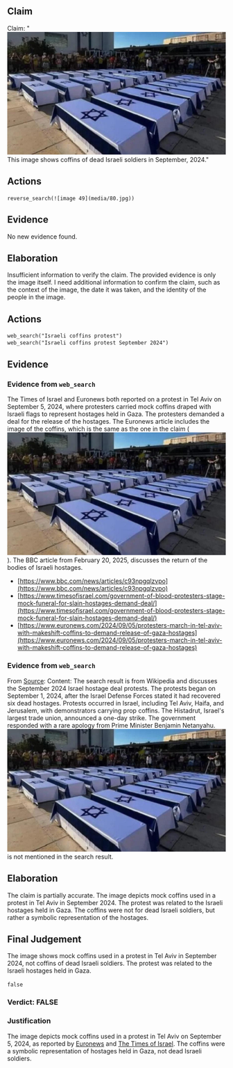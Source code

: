 ## Claim
Claim: "![image 49](media/80.jpg) This image shows coffins of dead Israeli soldiers in September, 2024."

## Actions
```
reverse_search(![image 49](media/80.jpg))
```

## Evidence
No new evidence found.

## Elaboration
Insufficient information to verify the claim. The provided evidence is only the image itself. I need additional information to confirm the claim, such as the context of the image, the date it was taken, and the identity of the people in the image.


## Actions
```
web_search("Israeli coffins protest")
web_search("Israeli coffins protest September 2024")
```

## Evidence
### Evidence from `web_search`
The Times of Israel and Euronews both reported on a protest in Tel Aviv on September 5, 2024, where protesters carried mock coffins draped with Israeli flags to represent hostages held in Gaza. The protesters demanded a deal for the release of the hostages. The Euronews article includes the image of the coffins, which is the same as the one in the claim (![image 49](media/80.jpg)). The BBC article from February 20, 2025, discusses the return of the bodies of Israeli hostages.

*   [https://www.bbc.com/news/articles/c93npgqlzvpo](https://www.bbc.com/news/articles/c93npgqlzvpo)
*   [https://www.timesofisrael.com/government-of-blood-protesters-stage-mock-funeral-for-slain-hostages-demand-deal/](https://www.timesofisrael.com/government-of-blood-protesters-stage-mock-funeral-for-slain-hostages-demand-deal/)
*   [https://www.euronews.com/2024/09/05/protesters-march-in-tel-aviv-with-makeshift-coffins-to-demand-release-of-gaza-hostages](https://www.euronews.com/2024/09/05/protesters-march-in-tel-aviv-with-makeshift-coffins-to-demand-release-of-gaza-hostages)


### Evidence from `web_search`
From [Source](https://en.wikipedia.org/wiki/September_2024_Israel_hostage_deal_protests): 
Content: The search result is from Wikipedia and discusses the September 2024 Israel hostage deal protests. The protests began on September 1, 2024, after the Israel Defense Forces stated it had recovered six dead hostages. Protests occurred in Israel, including Tel Aviv, Haifa, and Jerusalem, with demonstrators carrying prop coffins. The Histadrut, Israel's largest trade union, announced a one-day strike. The government responded with a rare apology from Prime Minister Benjamin Netanyahu. ![image 49](media/80.jpg) is not mentioned in the search result.


## Elaboration
The claim is partially accurate. The image depicts mock coffins used in a protest in Tel Aviv in September 2024. The protest was related to the Israeli hostages held in Gaza. The coffins were not for dead Israeli soldiers, but rather a symbolic representation of the hostages.


## Final Judgement
The image shows mock coffins used in a protest in Tel Aviv in September 2024, not coffins of dead Israeli soldiers. The protest was related to the Israeli hostages held in Gaza.

`false`

### Verdict: FALSE

### Justification
The image depicts mock coffins used in a protest in Tel Aviv on September 5, 2024, as reported by [Euronews](https://www.euronews.com/2024/09/05/protesters-march-in-tel-aviv-with-makeshift-coffins-to-demand-release-of-gaza-hostages) and [The Times of Israel](https://www.timesofisrael.com/government-of-blood-protesters-stage-mock-funeral-for-slain-hostages-demand-deal/). The coffins were a symbolic representation of hostages held in Gaza, not dead Israeli soldiers.

